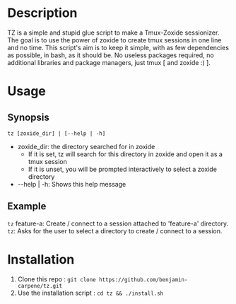 # Description

TZ is a simple and stupid glue script to make a Tmux-Zoxide sessionizer.
The goal is to use the power of zoxide to create tmux sessions in one line and no time.
This script's aim is to keep it simple, with as few dependencies as possible, in bash, as it should be.
No useless packages required, no additional libraries and package managers, just tmux [ and zoxide :) ].

# Usage

## Synopsis

`tz [zoxide_dir] | [--help | -h]`
- zoxide_dir: the directory searched for in zoxide
    - If it is set, tz will search for this directory in zoxide and open it as a tmux session
    - If it is unset, you will be prompted interactively to select a zoxide directory
- --help | -h: Shows this help message

## Example

`tz` feature-a: Create / connect to a session attached to 'feature-a' directory.
`tz`: Asks for the user to select a directory to create / connect to a session.

# Installation

1. Clone this repo : `git clone https://github.com/benjamin-carpene/tz.git`
2. Use the installation script : `cd tz && ./install.sh`
